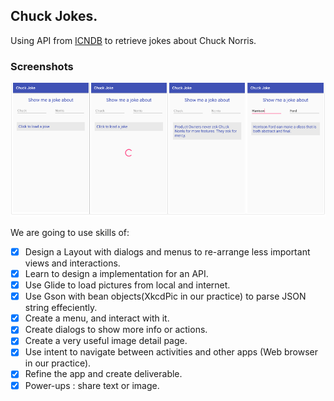 ## Chuck Jokes.

Using API from [ICNDB](http://www.icndb.com/) to retrieve jokes about Chuck Norris.

### Screenshots

![screenshots](https://github.com/zjn0505/Neu-Android/blob/chuck/screenshots/screenshots-chuck.png?raw=true)


We are going to use skills of:


- [x] Design a Layout with dialogs and menus to re-arrange less important views and interactions.
- [x] Learn to design a implementation for an API.
- [x] Use Glide to load pictures from local and internet.
- [x] Use Gson with bean objects(XkcdPic in our practice) to parse JSON string effeciently.
- [x] Create a menu, and interact with it.
- [x] Create dialogs to show more info or actions.
- [x] Create a very useful image detail page.
- [x] Use intent to navigate between activities and other apps (Web browser in our practice).
- [x] Refine the app and create deliverable.
- [x] Power-ups : share text or image.
